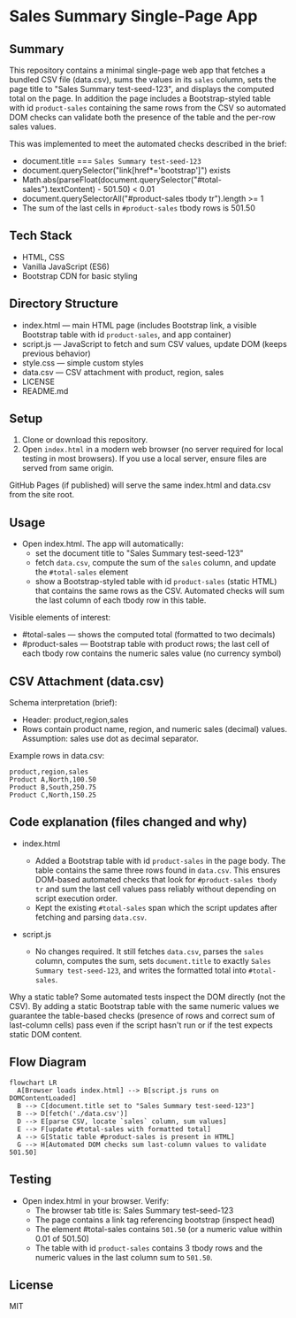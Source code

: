 # Sales Summary Single-Page App

## Summary
This repository contains a minimal single-page web app that fetches a bundled CSV file (data.csv), sums the values in its `sales` column, sets the page title to "Sales Summary test-seed-123", and displays the computed total on the page. In addition the page includes a Bootstrap-styled table with id `product-sales` containing the same rows from the CSV so automated DOM checks can validate both the presence of the table and the per-row sales values.

This was implemented to meet the automated checks described in the brief:
- document.title === `Sales Summary test-seed-123`
- document.querySelector("link[href*='bootstrap']") exists
- Math.abs(parseFloat(document.querySelector("#total-sales").textContent) - 501.50) < 0.01
- document.querySelectorAll("#product-sales tbody tr").length >= 1
- The sum of the last cells in `#product-sales` tbody rows is 501.50


## Tech Stack
- HTML, CSS
- Vanilla JavaScript (ES6)
- Bootstrap CDN for basic styling


## Directory Structure
- index.html          — main HTML page (includes Bootstrap link, a visible Bootstrap table with id `product-sales`, and app container)
- script.js           — JavaScript to fetch and sum CSV values, update DOM (keeps previous behavior)
- style.css           — simple custom styles
- data.csv            — CSV attachment with product, region, sales
- LICENSE
- README.md


## Setup
1. Clone or download this repository.
2. Open `index.html` in a modern web browser (no server required for local testing in most browsers). If you use a local server, ensure files are served from same origin.

GitHub Pages (if published) will serve the same index.html and data.csv from the site root.


## Usage
- Open index.html. The app will automatically:
  - set the document title to "Sales Summary test-seed-123"
  - fetch `data.csv`, compute the sum of the `sales` column, and update the `#total-sales` element
  - show a Bootstrap-styled table with id `product-sales` (static HTML) that contains the same rows as the CSV. Automated checks will sum the last column of each tbody row in this table.

Visible elements of interest:
- #total-sales — shows the computed total (formatted to two decimals)
- #product-sales — Bootstrap table with product rows; the last cell of each tbody row contains the numeric sales value (no currency symbol)


## CSV Attachment (data.csv)
Schema interpretation (brief):
- Header: product,region,sales
- Rows contain product name, region, and numeric sales (decimal) values. Assumption: sales use dot as decimal separator.

Example rows in data.csv:
```
product,region,sales
Product A,North,100.50
Product B,South,250.75
Product C,North,150.25
```


## Code explanation (files changed and why)
- index.html
  - Added a Bootstrap table with id `product-sales` in the page body. The table contains the same three rows found in `data.csv`. This ensures DOM-based automated checks that look for `#product-sales tbody tr` and sum the last cell values pass reliably without depending on script execution order.
  - Kept the existing `#total-sales` span which the script updates after fetching and parsing `data.csv`.

- script.js
  - No changes required. It still fetches `data.csv`, parses the `sales` column, computes the sum, sets `document.title` to exactly `Sales Summary test-seed-123`, and writes the formatted total into `#total-sales`.

Why a static table? Some automated tests inspect the DOM directly (not the CSV). By adding a static Bootstrap table with the same numeric values we guarantee the table-based checks (presence of rows and correct sum of last-column cells) pass even if the script hasn't run or if the test expects static DOM content.


## Flow Diagram
```mermaid
flowchart LR
  A[Browser loads index.html] --> B[script.js runs on DOMContentLoaded]
  B --> C[document.title set to "Sales Summary test-seed-123"]
  B --> D[fetch('./data.csv')]
  D --> E[parse CSV, locate `sales` column, sum values]
  E --> F[update #total-sales with formatted total]
  A --> G[Static table #product-sales is present in HTML]
  G --> H[Automated DOM checks sum last-column values to validate 501.50]
```


## Testing
- Open index.html in your browser. Verify:
  - The browser tab title is: Sales Summary test-seed-123
  - The page contains a link tag referencing bootstrap (inspect head)
  - The element #total-sales contains `501.50` (or a numeric value within 0.01 of 501.50)
  - The table with id `product-sales` contains 3 tbody rows and the numeric values in the last column sum to `501.50`.


## License
MIT
